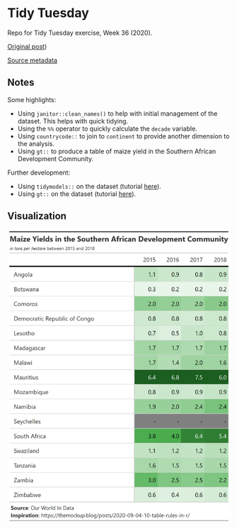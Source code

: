 # Tidy Tuesday
Repo for Tidy Tuesday exercise, Week 36 (2020).

[Original post](https://ourworldindata.org/crop-yields))

[Source metadata](https://github.com/rfordatascience/tidytuesday/blob/master/data/2020/2020-09-01/readme.md)

## Notes  

Some highlights:

*  Using `janitor::clean_names()` to help with initial management of the dataset. This helps with quick tidying. 
*  Using the `%%` operator to quickly calculate the `decade` variable.  
*  Using `countrycode::` to join to `continent` to provide another dimension to the analysis.  
*  Using `gt::` to produce a table of maize yield in the Southern African Development Community.  

Further development:  

*  Using `tidymodels::` on the dataset (tutorial [here](https://www.r-bloggers.com/2020/09/train-and-analyze-many-models-for-tidytuesday-crop-yields/)).
*  Using `gt::` on the dataset (tutorial [here](https://themockup.blog/posts/2020-09-04-10-table-rules-in-r/)).  

## Visualization  

![](https://github.com/mrafa3/tidy_tuesday/blob/master/2020/week36/graphics/yield_gt.png/yield_gt.png)
